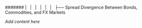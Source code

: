 ####### |   |   |   |   |   |   ├── Spread Divergence Between Bonds, Commodities, and FX Markets

*Add content here*